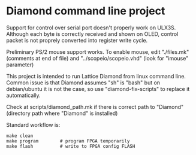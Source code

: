 # Diamond command line project

Support for control over serial port doesn't properly work on ULX3S.
Although each byte is correctly received and shown on OLED, control
packet is not proprely converted into register write cycle.

Preliminary PS/2 mouse support works. To enable mouse,
edit "./files.mk" (comments at end of file) and 
"../scopeio/scopeio.vhd" (look for "imouse" parameter)

This project is intended to run Lattice Diamond from
linux command line. Common issue is that Diamond assumes
"sh" is "bash" but on debian/ubuntu it is not the case,
so use "diamond-fix-scripts" to replace it automatically.

Check at scripts/diamond_path.mk
if there is correct path to "Diamond"
(directory path where "Diamond" is installed)

Standard workflow is:

    make clean
    make program        # program FPGA temporarily
    make flash          # write to FPGA config FLASH

